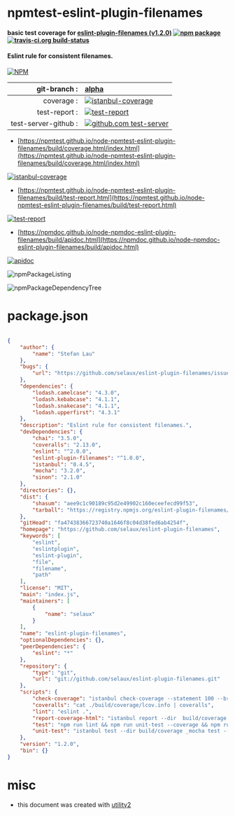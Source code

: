 # npmtest-eslint-plugin-filenames

#### basic test coverage for  [eslint-plugin-filenames (v1.2.0)](https://github.com/selaux/eslint-plugin-filenames)  [![npm package](https://img.shields.io/npm/v/npmtest-eslint-plugin-filenames.svg?style=flat-square)](https://www.npmjs.org/package/npmtest-eslint-plugin-filenames) [![travis-ci.org build-status](https://api.travis-ci.org/npmtest/node-npmtest-eslint-plugin-filenames.svg)](https://travis-ci.org/npmtest/node-npmtest-eslint-plugin-filenames)

#### Eslint rule for consistent filenames.

[![NPM](https://nodei.co/npm/eslint-plugin-filenames.png?downloads=true&downloadRank=true&stars=true)](https://www.npmjs.com/package/eslint-plugin-filenames)

| git-branch : | [alpha](https://github.com/npmtest/node-npmtest-eslint-plugin-filenames/tree/alpha)|
|--:|:--|
| coverage : | [![istanbul-coverage](https://npmtest.github.io/node-npmtest-eslint-plugin-filenames/build/coverage.badge.svg)](https://npmtest.github.io/node-npmtest-eslint-plugin-filenames/build/coverage.html/index.html)|
| test-report : | [![test-report](https://npmtest.github.io/node-npmtest-eslint-plugin-filenames/build/test-report.badge.svg)](https://npmtest.github.io/node-npmtest-eslint-plugin-filenames/build/test-report.html)|
| test-server-github : | [![github.com test-server](https://npmtest.github.io/node-npmtest-eslint-plugin-filenames/GitHub-Mark-32px.png)](https://npmtest.github.io/node-npmtest-eslint-plugin-filenames/build/app/index.html) | | build-artifacts : | [![build-artifacts](https://npmtest.github.io/node-npmtest-eslint-plugin-filenames/glyphicons_144_folder_open.png)](https://github.com/npmtest/node-npmtest-eslint-plugin-filenames/tree/gh-pages/build)|

- [https://npmtest.github.io/node-npmtest-eslint-plugin-filenames/build/coverage.html/index.html](https://npmtest.github.io/node-npmtest-eslint-plugin-filenames/build/coverage.html/index.html)

[![istanbul-coverage](https://npmtest.github.io/node-npmtest-eslint-plugin-filenames/build/screenCapture.buildCi.browser.%252Ftmp%252Fbuild%252Fcoverage.lib.html.png)](https://npmtest.github.io/node-npmtest-eslint-plugin-filenames/build/coverage.html/index.html)

- [https://npmtest.github.io/node-npmtest-eslint-plugin-filenames/build/test-report.html](https://npmtest.github.io/node-npmtest-eslint-plugin-filenames/build/test-report.html)

[![test-report](https://npmtest.github.io/node-npmtest-eslint-plugin-filenames/build/screenCapture.buildCi.browser.%252Ftmp%252Fbuild%252Ftest-report.html.png)](https://npmtest.github.io/node-npmtest-eslint-plugin-filenames/build/test-report.html)

- [https://npmdoc.github.io/node-npmdoc-eslint-plugin-filenames/build/apidoc.html](https://npmdoc.github.io/node-npmdoc-eslint-plugin-filenames/build/apidoc.html)

[![apidoc](https://npmdoc.github.io/node-npmdoc-eslint-plugin-filenames/build/screenCapture.buildCi.browser.%252Ftmp%252Fbuild%252Fapidoc.html.png)](https://npmdoc.github.io/node-npmdoc-eslint-plugin-filenames/build/apidoc.html)

![npmPackageListing](https://npmtest.github.io/node-npmtest-eslint-plugin-filenames/build/screenCapture.npmPackageListing.svg)

![npmPackageDependencyTree](https://npmtest.github.io/node-npmtest-eslint-plugin-filenames/build/screenCapture.npmPackageDependencyTree.svg)



# package.json

```json

{
    "author": {
        "name": "Stefan Lau"
    },
    "bugs": {
        "url": "https://github.com/selaux/eslint-plugin-filenames/issues"
    },
    "dependencies": {
        "lodash.camelcase": "4.3.0",
        "lodash.kebabcase": "4.1.1",
        "lodash.snakecase": "4.1.1",
        "lodash.upperfirst": "4.3.1"
    },
    "description": "Eslint rule for consistent filenames.",
    "devDependencies": {
        "chai": "3.5.0",
        "coveralls": "2.13.0",
        "eslint": "^2.0.0",
        "eslint-plugin-filenames": "^1.0.0",
        "istanbul": "0.4.5",
        "mocha": "3.2.0",
        "sinon": "2.1.0"
    },
    "directories": {},
    "dist": {
        "shasum": "aee9c1c90189c95d2e49902c160eceefecd99f53",
        "tarball": "https://registry.npmjs.org/eslint-plugin-filenames/-/eslint-plugin-filenames-1.2.0.tgz"
    },
    "gitHead": "fa47438366723740a1646f8c04d38fed6ab4254f",
    "homepage": "https://github.com/selaux/eslint-plugin-filenames",
    "keywords": [
        "eslint",
        "eslintplugin",
        "eslint-plugin",
        "file",
        "filename",
        "path"
    ],
    "license": "MIT",
    "main": "index.js",
    "maintainers": [
        {
            "name": "selaux"
        }
    ],
    "name": "eslint-plugin-filenames",
    "optionalDependencies": {},
    "peerDependencies": {
        "eslint": "*"
    },
    "repository": {
        "type": "git",
        "url": "git://github.com/selaux/eslint-plugin-filenames.git"
    },
    "scripts": {
        "check-coverage": "istanbul check-coverage --statement 100 --branch 100 --function 100 --lines 100",
        "coveralls": "cat ./build/coverage/lcov.info | coveralls",
        "lint": "eslint .",
        "report-coverage-html": "istanbul report --dir  build/coverage html",
        "test": "npm run lint && npm run unit-test --coverage && npm run check-coverage",
        "unit-test": "istanbul test --dir build/coverage _mocha test -- --recursive --reporter dot"
    },
    "version": "1.2.0",
    "bin": {}
}
```



# misc
- this document was created with [utility2](https://github.com/kaizhu256/node-utility2)
